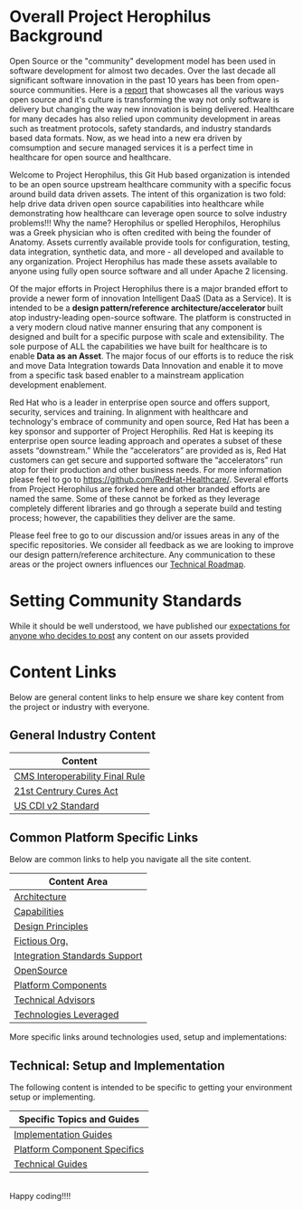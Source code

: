 [comment]: <> (![iDaaS Word Art]&#40;images/iDAAS-Web-WordCloud.png&#41;)

# Overall Project Herophilus Background
Open Source or the "community" development model has been used in software development for almost two decades. Over the 
last decade all significant software innovation in the past 10 years has been from open-source communities. Here is a
<a href="https://www.redhat.com/rhdc/managed-files/rh-enterprise-open-source-report-f27565-202101-en.pdf" target="_blank">report</a>
that showcases all the various ways open source and it's culture is transforming the way not only software is delivery but 
changing the way new innovation is being delivered. Healthcare for many decades has also relied upon community development 
in areas such as treatment protocols, safety standards, and industry standards based data formats. Now, as we head into
a new era driven by comsumption and secure managed services it is a perfect time in healthcare for open source and 
healthcare.

Welcome to Project Herophilus, this Git Hub based organization is intended to be an open source upstream healthcare 
community with a specific focus around build data driven assets. The intent of this organization is two fold: help drive 
data driven open source capabilities into healthcare while demonstrating how healthcare can leverage open source to 
solve industry problems!!! Why the name? Herophilus or spelled Herophilos, Herophilus was a Greek physician who is often 
credited with being the founder of Anatomy. Assets currently available provide tools for configuration, testing, 
data integration, synthetic data, and more - all developed and available to any organization. Project Herophilus has 
made these assets available to anyone using fully open source software and all under Apache 2 licensing.

Of the major efforts in Project Herophilus there is a major branded effort to provide a newer form of innovation
Intelligent DaaS (Data as a Service). It is intended to be a <b> design pattern/reference architecture/accelerator </b> 
built atop industry-leading open-source software. The platform is constructed in a very modern cloud native manner ensuring 
that any component is designed and built for a specific purpose with scale and extensibility. The sole purpose of ALL the 
capabilities we have built for healthcare is to enable <b> Data as an Asset</b>. The major focus of our efforts is to 
reduce the risk and move Data Integration towards Data Innovation and enable it to move from a specific task based 
enabler to a mainstream application development enablement.

Red Hat who is a leader in enterprise open source and offers support, security, services and training. In alignment with 
healthcare and technology's embrace of community and open source, Red Hat has been a key sponsor and supporter of Project 
Herophilis. Red Hat is keeping its enterprise open source leading approach and operates a subset 
of these assets “downstream.” While the “accelerators” are provided as is, Red Hat customers can get secure and 
supported software the “accelerators” run atop for their production and other business needs. For more information please
feel to go to https://github.com/RedHat-Healthcare/. Several efforts from Project Herophilus are forked here and other 
branded efforts are named the same. Some of these cannot be forked as they leverage completely different libraries and 
go through a seperate build and testing process; however, the capabilities they deliver are the same.

Please feel free to go to our discussion  and/or issues areas in any of the specific repositories. We consider all 
feedback as we are looking to improve our design pattern/reference architecture. Any communication to these areas 
or the project owners influences our [Technical Roadmap](docs/Roadmap/index.md).

[comment]: <> (Show a mind with ideas a links to it with questions)

# Setting Community Standards
While it should be well understood, we have published our [expectations for anyone who decides to post](docs/General/CodeOfConduct.md) any content on our assets provided

# Content Links
Below are general content links to help ensure we share key content from the project or industry with everyone.

## General Industry Content

| Content|
| -------------|
| <a href="https://github.com/Project-Herophilus/Project-Herophilus-Assets/tree/main/IndustryPublishedContent/CMS/CMS-Interoperability%20and%20Data%20Access%20Final%20Rule.pdf" target="_blank">CMS Interoperability Final Rule</a>|
| <a href="https://github.com/Project-Herophilus/Project-Herophilus-Assets/tree/main/IndustryPublishedContent/ONC/ONC_Cures_Act_Final_Rule_03092020.pdf" target="_blank">21st Centrury Cures Act</a>|
| <a href="https://github.com/Project-Herophilus/Project-Herophilus-Assets/tree/main/IndustryPublishedContent/FHIR/USCDI-Version-2-July-2021-Final.pdf" target="_blank">US CDI v2 Standard</a>|

## Common Platform Specific Links
Below are common links to help you navigate all the site content.

| Content Area |
| -------------|
|[Architecture](docs/Design/Architecture.md)|
|[Capabilities](docs/Design/Capabilities.md)|
|[Design Principles](docs/Design/DesignPrinciples.md)|
|[Fictious Org.](docs/General/FictitiousOrg.md)|
|[Integration Standards Support](docs/Design/IntegrationStandardsSupported.md)|
|[OpenSource](docs/General/OpenSource.md)|
|[Platform Components](docs/Design/PlatformComponents.md)|
|[Technical Advisors](docs/General/TechnicalLeadership.md)|
|[Technologies Leveraged](docs/Technical/Technologies.md)|

More specific links around technologies used, setup and implementations:

## Technical: Setup and Implementation
The following content is intended to be specific to getting your environment setup or implementing.

| Specific Topics and Guides |
| -------------|
|[Implementation Guides](docs/ImplementationGuides/intro.md)|
|[Platform Component Specifics](docs/UseCases/PlatformComponents-Specific.md)|
|[Technical Guides](docs/Technical/intro.md)|

<br/>
Happy coding!!!!
